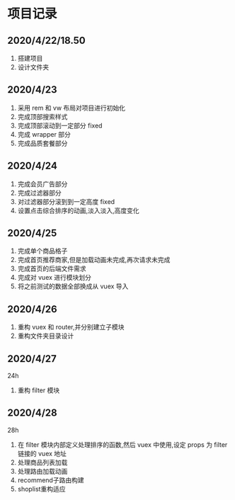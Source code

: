 # 项目记录

## 2020/4/22/18.50

1. 搭建项目
2. 设计文件夹

## 2020/4/23

1. 采用 rem 和 vw 布局对项目进行初始化
2. 完成顶部搜索样式
3. 完成顶部滚动到一定部分 fixed
4. 完成 wrapper 部分
5. 完成品质套餐部分

## 2020/4/24

1. 完成会员广告部分
2. 完成过滤器部分
3. 对过滤器部分滚到到一定高度 fixed
4. 设置点击综合排序的动画,淡入淡入,高度变化

## 2020/4/25

1. 完成单个商品格子
2. 完成首页推荐商家,但是加载动画未完成,再次请求未完成
3. 完成首页的后端文件需求
4. 完成对 vuex 进行模块划分
5. 将之前测试的数据全部换成从 vuex 导入

## 2020/4/26

1. 重构 vuex 和 router,并分别建立子模块
1. 重构文件夹目录设计

## 2020/4/27

24h

1. 重构 filter 模块

## 2020/4/28

28h

1. 在 filter 模块内部定义处理排序的函数,然后 vuex 中使用,设定 props 为 filter 链接的 vuex 地址
2. 处理商品列表加载
3. 处理路由加载动画
4. recommend子路由构建
5. shoplist重构适应





